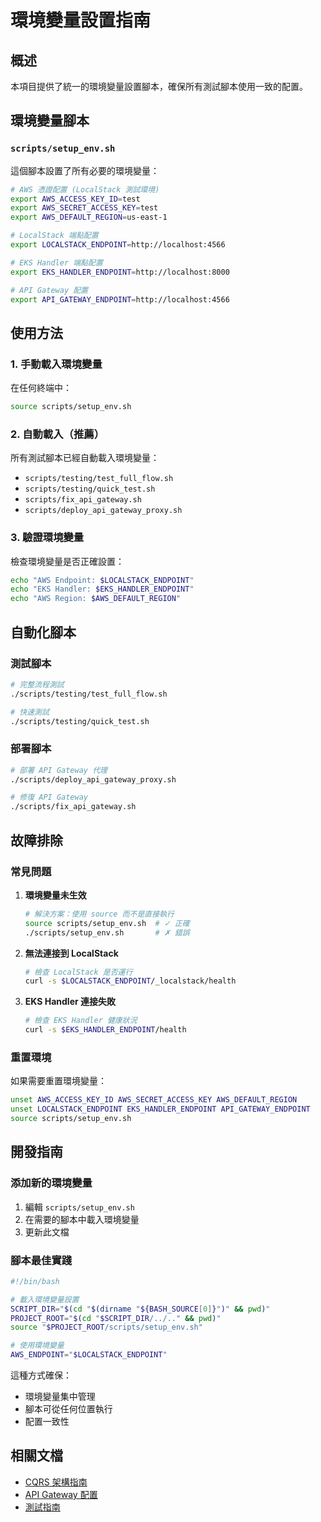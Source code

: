 # 環境變量設置指南

## 概述

本項目提供了統一的環境變量設置腳本，確保所有測試腳本使用一致的配置。

## 環境變量腳本

### `scripts/setup_env.sh`

這個腳本設置了所有必要的環境變量：

```bash
# AWS 憑證配置 (LocalStack 測試環境)
export AWS_ACCESS_KEY_ID=test
export AWS_SECRET_ACCESS_KEY=test
export AWS_DEFAULT_REGION=us-east-1

# LocalStack 端點配置
export LOCALSTACK_ENDPOINT=http://localhost:4566

# EKS Handler 端點配置
export EKS_HANDLER_ENDPOINT=http://localhost:8000

# API Gateway 配置
export API_GATEWAY_ENDPOINT=http://localhost:4566
```

## 使用方法

### 1. 手動載入環境變量

在任何終端中：

```bash
source scripts/setup_env.sh
```

### 2. 自動載入（推薦）

所有測試腳本已經自動載入環境變量：

- `scripts/testing/test_full_flow.sh`
- `scripts/testing/quick_test.sh`
- `scripts/fix_api_gateway.sh`
- `scripts/deploy_api_gateway_proxy.sh`

### 3. 驗證環境變量

檢查環境變量是否正確設置：

```bash
echo "AWS Endpoint: $LOCALSTACK_ENDPOINT"
echo "EKS Handler: $EKS_HANDLER_ENDPOINT"
echo "AWS Region: $AWS_DEFAULT_REGION"
```

## 自動化腳本

### 測試腳本

```bash
# 完整流程測試
./scripts/testing/test_full_flow.sh

# 快速測試
./scripts/testing/quick_test.sh
```

### 部署腳本

```bash
# 部署 API Gateway 代理
./scripts/deploy_api_gateway_proxy.sh

# 修復 API Gateway
./scripts/fix_api_gateway.sh
```

## 故障排除

### 常見問題

1. **環境變量未生效**

   ```bash
   # 解決方案：使用 source 而不是直接執行
   source scripts/setup_env.sh  # ✓ 正確
   ./scripts/setup_env.sh       # ✗ 錯誤
   ```

2. **無法連接到 LocalStack**

   ```bash
   # 檢查 LocalStack 是否運行
   curl -s $LOCALSTACK_ENDPOINT/_localstack/health
   ```

3. **EKS Handler 連接失敗**

   ```bash
   # 檢查 EKS Handler 健康狀況
   curl -s $EKS_HANDLER_ENDPOINT/health
   ```

### 重置環境

如果需要重置環境變量：

```bash
unset AWS_ACCESS_KEY_ID AWS_SECRET_ACCESS_KEY AWS_DEFAULT_REGION
unset LOCALSTACK_ENDPOINT EKS_HANDLER_ENDPOINT API_GATEWAY_ENDPOINT
source scripts/setup_env.sh
```

## 開發指南

### 添加新的環境變量

1. 編輯 `scripts/setup_env.sh`
2. 在需要的腳本中載入環境變量
3. 更新此文檔

### 腳本最佳實踐

```bash
#!/bin/bash

# 載入環境變量設置
SCRIPT_DIR="$(cd "$(dirname "${BASH_SOURCE[0]}")" && pwd)"
PROJECT_ROOT="$(cd "$SCRIPT_DIR/../.." && pwd)"
source "$PROJECT_ROOT/scripts/setup_env.sh"

# 使用環境變量
AWS_ENDPOINT="$LOCALSTACK_ENDPOINT"
```

這種方式確保：

- 環境變量集中管理
- 腳本可從任何位置執行
- 配置一致性

## 相關文檔

- [CQRS 架構指南](../architecture/cqrs-hexagonal-design.md)
- [API Gateway 配置](api-gateway-setup.md)
- [測試指南](../testing/testing-guide.md)
